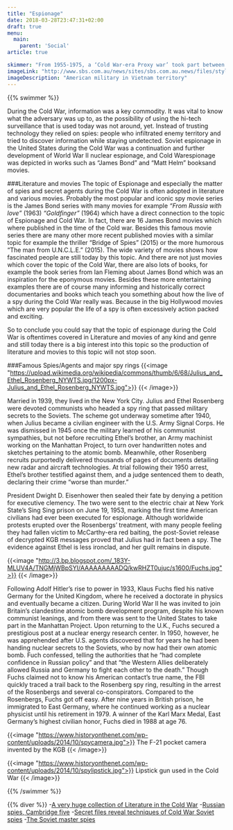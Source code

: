 ```yaml
---
title: "Espionage"
date: 2018-03-28T23:47:31+02:00
draft: true
menu:
  main:
    parent: 'Social'
article: true

skimmer: "From 1955-1975, a ‘Cold War-era Proxy war’ took part between North Vietnam who invaded South Vietnam; to expand their communist ideology and were supported by the Soviet Union and China. However, due to USAs Communism Containment Policy, South Vietnam received American much support, but in 1975 America withdrew all troops as defeat was inevitable."
imageLink: "http://www.sbs.com.au/news/sites/sbs.com.au.news/files/styles/full/public/vietnam_8.jpg"
imageDescription: "American military in Vietnam territory"
---
```


{{% swimmer %}}

During the Cold War, information was a key commodity. It was vital to know what the adversary was up to, as the possibility of using the hi-tech surveillance that is used today was not around, yet. Instead of trusting technology they relied on spies: people who infiltrated enemy territory and tried to discover information while staying undetected.
Soviet espionage in the United States during the Cold War was a continuation and further development of World War II nuclear espionage, and Cold Warespionage was depicted in works such as “James Bond” and “Matt Helm” booksand movies.

###Literature and movies
The topic of Espionage and especially the matter of spies and secret agents during the Cold War is often adopted in literature and various movies. Probably the most popular and iconic spy movie series is the James Bond series with many movies for example *“From Russia with love”* (1963) *“Goldfinger”* (1964) which have a direct connection to the topic of Espionage and Cold War. In fact, there are 16 James Bond movies which where published in the time of the Cold war.
Besides this famous movie series there are many other more recent published movies with a similar topic for example the thriller “Bridge of Spies” (2015) or the more humorous “The man from U.N.C.L.E.” (2015).
The wide variety of movies shows how fascinated people are still today by this topic. And there are not just movies which cover the topic of the Cold War, there are also lots of books, for example the book series from Ian Fleming about James Bond which was an inspiration for the eponymous movies.
Besides these more entertaining examples there are of course many informing and historically correct documentaries and books which teach you something about how the live of a spy during the Cold War really was. Because in the big Hollywood movies which are very popular the life of a spy is often excessively action packed and exciting.

So to conclude you could say that the topic of espionage during the Cold War is oftentimes covered in Literature and movies of any kind and genre and still today there is a big interest into this topic so the production of literature and movies to this topic will not stop soon.

###Famous Spies/Agents and major spy rings
{{<image "https://upload.wikimedia.org/wikipedia/commons/thumb/6/68/Julius_and_Ethel_Rosenberg_NYWTS.jpg/1200px-Julius_and_Ethel_Rosenberg_NYWTS.jpg">}}
{{< /image>}}

Married in 1939, they lived in the New York City. Julius and Ethel Rosenberg were devoted communists who headed a spy ring that passed military secrets to the Soviets. The scheme got underway sometime after 1940, when Julius became a civilian engineer with the U.S. Army Signal Corps. He was dismissed in 1945 once the military learned of his communist sympathies, but not before recruiting Ethel’s brother, an Army machinist working on the Manhattan Project, to turn over handwritten notes and sketches pertaining to the atomic bomb. Meanwhile, other Rosenberg recruits purportedly delivered thousands of pages of documents detailing new radar and aircraft technologies. At trial following their 1950 arrest, Ethel’s brother testified against them, and a judge sentenced them to death, declaring their crime “worse than murder.”

President Dwight D. Eisenhower then sealed their fate by denying a petition for executive clemency. The two were sent to the electric chair at New York State’s Sing Sing prison on June 19, 1953, marking the first time American civilians had ever been executed for espionage. Although worldwide protests erupted over the Rosenbergs’ treatment, with many people feeling they had fallen victim to McCarthy-era red baiting, the post-Soviet release of decrypted KGB messages proved that Julius had in fact been a spy. The evidence against Ethel is less ironclad, and her guilt remains in dispute.

{{<image "http://3.bp.blogspot.com/_183Y-MLUV4A/TNGMjWBpSYI/AAAAAAAAADQ/kwRHZT0ujuc/s1600/Fuchs.jpg">}}
{{< /image>}}

Following Adolf Hitler’s rise to power in 1933, Klaus Fuchs fled his native Germany for the United Kingdom, where he received a doctorate in physics and eventually became a citizen. During World War II he was invited to join Britain’s clandestine atomic bomb development program, despite his known communist leanings, and from there was sent to the United States to take part in the Manhattan Project. Upon returning to the U.K., Fuchs secured a prestigious post at a nuclear energy research center. In 1950, however, he was apprehended after U.S. agents discovered that for years he had been handing nuclear secrets to the Soviets, who by now had their own atomic bomb. Fuch confessed, telling the authorities that he “had complete confidence in Russian policy” and that “the Western Allies deliberately allowed Russia and Germany to fight each other to the death.” Though Fuchs claimed not to know his American contact’s true name, the FBI quickly traced a trail back to the Rosenberg spy ring, resulting in the arrest of the Rosenbergs and several co-conspirators. Compared to the Rosenbergs, Fuchs got off easy. After nine years in British prison, he immigrated to East Germany, where he continued working as a nuclear physicist until his retirement in 1979. A winner of the Karl Marx Medal, East Germany’s highest civilian honor, Fuchs died in 1988 at age 76.

{{<image "https://www.historyonthenet.com/wp-content/uploads/2014/10/spycamera.jpg">}}
The F-21 pocket camera invented by the KGB
{{< /image>}}

{{<image "https://www.historyonthenet.com/wp-content/uploads/2014/10/spylipstick.jpg">}}
Lipstick gun used in the Cold War
{{< /image>}}

{{% /swimmer %}}

{{% diver %}}
-[A very huge collection of Literature in the Cold War](http://intellit.muskingum.edu/maintoc.html)
-[Russian spies, Cambridge five](https://en.wikipedia.org/wiki/Cambridge_Five)
-[Secret files reveal techniques of Cold War Soviet spies](https://www.telegraph.co.uk/news/uknews/defence/11814627/Secret-files-reveal-techniques-of-Cold-War-Soviet-spies.html)
-[The Soviet master spies](https://www.youtube.com/watch?v=fmKcqP_O53g)
